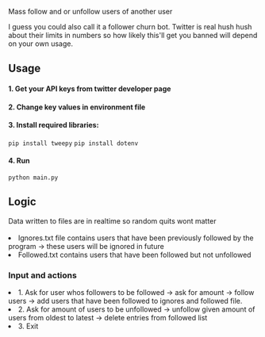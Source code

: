 Mass follow and or unfollow users of another user

I guess you could also call it a follower churn bot. Twitter is real hush hush about their limits in numbers so how likely this'll get you banned will depend on your own usage.

##
<h2>Usage</h2>
<h4>1. Get your API keys from twitter developer page</h4>
<h4>2. Change key values in environment file</h4>
<h4>3. Install required libraries:</h4>
<code>pip install tweepy</code>
<code>pip install dotenv</code>
<br>
<h4>4. Run</h4>
<code>python main.py</code>

<h2>Logic</h2>
Data written to files are in realtime so random quits wont matter
<br><br>
<li>Ignores.txt file contains users that have been previously followed by the program -> these users will be ignored in future
<li>Followed.txt contains users that have been followed but not unfollowed
<br>
<h3>Input and actions</h3>
<li>1. Ask for user whos followers to be followed -> ask for amount -> follow users -> add users that have been followed to ignores and followed file.
<li>2. Ask for amount of users to be unfollowed -> unfollow given amount of users from oldest to latest -> delete entries from followed list
<li>3. Exit
